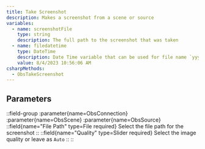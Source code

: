 ```yaml
---
title: Take Screenshot
description: Makes a screenshot from a scene or source
variables:
  - name: screenshotFile
    type: string
    description: The full path to the screenshot that was taken
  - name: filedatetime
    type: DateTime
    description: Date Time variable that can be used for file name `yyyyMMdd.hhmmss`
    value: 8/4/2023 10:56:06 AM
csharpMethods:
  - ObsTakeScreenshot
---
```


## Parameters
::field-group
  :parameter{name=ObsConnection}
  :parameter{name=ObsScene}
  :parameter{name=ObsSource}
  ::field{name="File Path" type=File required}
    Select the file path for the screenshot
  ::
  ::field{name="Quality" type=Slider required}
    Select the image quality or leave as `Auto`
  ::
::